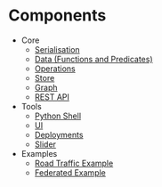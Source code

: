 # Components

* Core
    * [Serialisation](../components/core/serialisation.md)
    * [Data (Functions and Predicates)](../components/core/data.md)
    * [Operations](../components/core/operation.md)
    * [Store](../components/core/store.md)
    * [Graph](../components/core/graph.md)
    * [REST API](../components/rest-api.md)
* Tools
    * [Python Shell](../components/tool/python-shell.md)
    * [UI](../components/tool/ui.md)
    * [Deployments](../components/tool/deployment.md)
    * [Slider](../components/tool/slider.md)
* Examples
    * [Road Traffic Example](../components/example/road-traffic.md)
    * [Federated Example](../components/example/federated-demo.md)